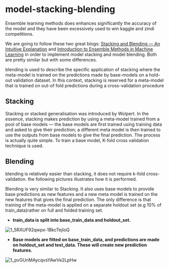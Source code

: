 # model-stacking-blending

Ensemble learning methods does enhances significantly the accuracy of the model and they have been excessively used to win kaggle and zindi competitions.

We are going to follow these two great blogs: [Stacking and Blending — An Intuitive Explanation](https://medium.com/@stevenyu530_73989/stacking-and-blending-intuitive-explanation-of-advanced-ensemble-methods-46b295da413c) and [Introduction to Ensemble Methods in Machine Learning](https://towardsdatascience.com/introduction-to-ensemble-methods-in-machine-learning-e72c6b9ff4bc) in order to implement model stacking and model blending. Both are pretty similar but with some differences.


blending is used to describe the specific application of stacking where the meta-model is trained on the predictions made by base-models on a hold-out validation dataset. In this context, stacking is reserved for a meta-model that is trained on out-of fold predictions during a cross-validation procedure

## Stacking

Stacking or stacked generalisation was introduced by Wolpert. In the essence, stacking makes prediction by using a meta-model trained from a pool of base models — the base models are first trained using training data and asked to give their prediction; a different meta model is then trained to use the outputs from base models to give the final prediction. The process is actually quite simple. To train a base model, K-fold cross validation technique is used.


## Blending

blending is relatively easier than stacking, it does not require k-fold cross-validation. the following pictures illustrates how it is performed.

Blending is very similar to Stacking. It also uses base models to provide base predictions as new features and a new meta model is trained on the new features that gives the final prediction. The only difference is that training of the meta-model is applied on a separate holdout set (e.g 10% of train_data)rather on full and folded training set.


* **train_data is split into base_train_data and holdout_set.**

![1_5RXUF92qwpx-1BkcTejIoQ](https://user-images.githubusercontent.com/50111205/171749521-0fd9ee50-7113-4a15-883f-5d5722357985.png)

* **Base models are fitted on base_train_data, and predictions are made on holdout_set and test_data. These will create new prediction features.**

![1_pvGUnMAycqvsYAwVe2LpHw](https://user-images.githubusercontent.com/50111205/171749687-2dcc0246-0183-4679-8377-94aa8b5bdc99.png)
